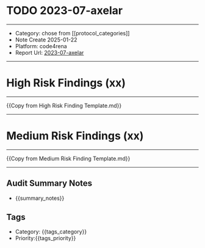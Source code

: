 # TODO 2023-07-axelar
---
- Category: chose from [[protocol_categories]]
- Note Create 2025-01-22
- Platform: code4rena
- Report Url: [2023-07-axelar](https://code4rena.com/reports/2023-07-axelar)
---
# High Risk Findings (xx)

---

{{Copy from High Risk Finding Template.md}}

---

# Medium Risk Findings (xx)

---

{{Copy from Medium Risk Finding Template.md}}

---

## Audit Summary Notes
- {{summary_notes}}

## Tags
- Category: {{tags_category}}
- Priority:{{tags_priority}}